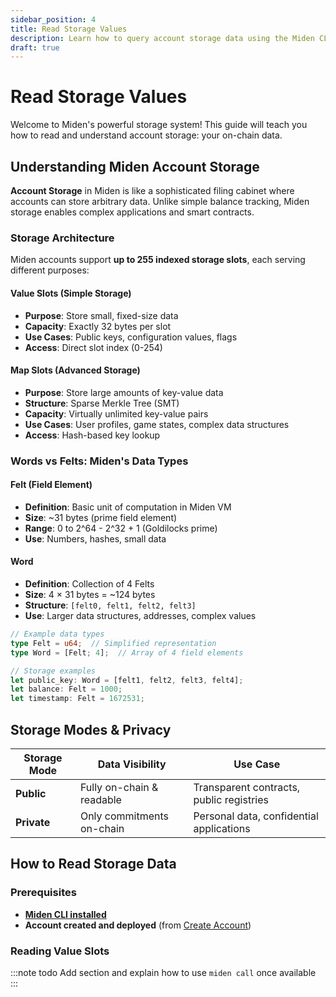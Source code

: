 ```yaml
---
sidebar_position: 4
title: Read Storage Values
description: Learn how to query account storage data using the Miden CLI.
draft: true
---
```


# Read Storage Values

Welcome to Miden's powerful storage system! This guide will teach you how to read and understand account storage: your on-chain data.

## Understanding Miden Account Storage

**Account Storage** in Miden is like a sophisticated filing cabinet where accounts can store arbitrary data. Unlike simple balance tracking, Miden storage enables complex applications and smart contracts.

### Storage Architecture

Miden accounts support **up to 255 indexed storage slots**, each serving different purposes:

#### Value Slots (Simple Storage)

- **Purpose**: Store small, fixed-size data
- **Capacity**: Exactly 32 bytes per slot
- **Use Cases**: Public keys, configuration values, flags
- **Access**: Direct slot index (0-254)

#### Map Slots (Advanced Storage)

- **Purpose**: Store large amounts of key-value data
- **Structure**: Sparse Merkle Tree (SMT)
- **Capacity**: Virtually unlimited key-value pairs
- **Use Cases**: User profiles, game states, complex data structures
- **Access**: Hash-based key lookup

### Words vs Felts: Miden's Data Types

#### Felt (Field Element)

- **Definition**: Basic unit of computation in Miden VM
- **Size**: ~31 bytes (prime field element)
- **Range**: 0 to 2^64 - 2^32 + 1 (Goldilocks prime)
- **Use**: Numbers, hashes, small data

#### Word

- **Definition**: Collection of 4 Felts
- **Size**: 4 × 31 bytes = ~124 bytes
- **Structure**: `[felt0, felt1, felt2, felt3]`
- **Use**: Larger data structures, addresses, complex values

```rust title="data-types.rs"
// Example data types
type Felt = u64;  // Simplified representation
type Word = [Felt; 4];  // Array of 4 field elements

// Storage examples
let public_key: Word = [felt1, felt2, felt3, felt4];
let balance: Felt = 1000;
let timestamp: Felt = 1672531;
```

## Storage Modes & Privacy

| Storage Mode | Data Visibility           | Use Case                                 |
| ------------ | ------------------------- | ---------------------------------------- |
| **Public**   | Fully on-chain & readable | Transparent contracts, public registries |
| **Private**  | Only commitments on-chain | Personal data, confidential applications |

## How to Read Storage Data

### Prerequisites

- **[Miden CLI installed](./index.md#install-miden-cli)**
- **Account created and deployed** (from [Create Account](./create-account.md))

### Reading Value Slots

:::note todo
Add section and explain how to use `miden call` once available
:::
